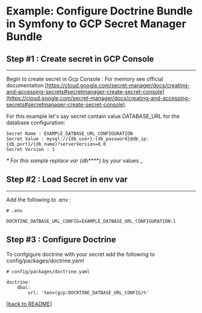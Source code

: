 # Example: Configure Doctrine Bundle in Symfony to GCP Secret Manager Bundle

## Step #1 : Create secret in GCP Console
---
Begin to create secret in Gcp Console : For memory see official documentation
[https://cloud.google.com/secret-manager/docs/creating-and-accessing-secrets#secretmanager-create-secret-console](https://cloud.google.com/secret-manager/docs/creating-and-accessing-secrets#secretmanager-create-secret-console).    

For this example let's say secret contain value DATABASE_URL for the database configuration:    
```
Secret Name : EXAMPLE_DATBASE_URL_CONFIGURATION
Secret Value : mysql://{db_user}:{db_password}@db_ip:{db_port}/{db_name}?serverVersion=8.0
Secret Version : 1
```
_* For this sample replace var {db_****} by your values _

## Step #2 : Load Secret in env var
---
Add the following to .env :
```
# .env

DOCRTINE_DATBASE_URL_CONFIG=EXAMPLE_DATBASE_URL_CONFIGURATION:1
```

## Step #3 : Configure Doctrine
To confgigure doctrine with your secret add the following to config/packages/doctrine.yaml
```
# config/packages/doctrine.yaml

doctrine:
    dbal:
        url: '%env(gcp:DOCRTINE_DATBASE_URL_CONFIG)%'
```

[[back to README]](https://github.com/ELIXIS-GROUP/gcp-secret-manager-bundle/blob/master/readme.md)
